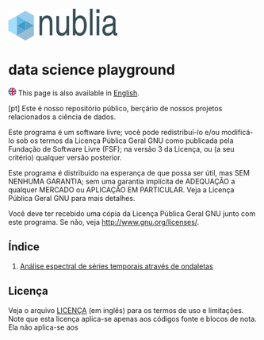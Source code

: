 ![nublia](./img/nublia_logo.png)
# data science playground

![english](./img/flag_round_uk.png) This page is also available in
[English](README.md).

[pt] Este é nosso repositório público, berçário de nossos projetos
relacionados a ciência de dados.

Este programa é um software livre; você pode redistribuí-lo e/ou
modificá-lo sob os termos da Licença Pública Geral GNU como publicada
pela Fundação de Software Livre (FSF); na versão 3 da Licença,
ou (a seu critério) qualquer versão posterior.

Este programa é distribuído na esperança de que possa ser útil,
mas SEM NENHUMA GARANTIA; sem uma garantia implícita de ADEQUAÇÃO
a qualquer MERCADO ou APLICAÇÃO EM PARTICULAR. Veja a
Licença Pública Geral GNU para mais detalhes.

Você deve ter recebido uma cópia da Licença Pública Geral GNU junto
com este programa. Se não, veja <http://www.gnu.org/licenses/>.


## Índice

1. [Análise espectral de séries temporais através de ondaletas](./nb/analise_espectral_series_temporais_ondaletas.ipynb)


## Licença

Veja o arquivo [LICENÇA](LICENSE.md) (em inglês) para os termos de uso e
limitações. Note que esta licença aplica-se apenas aos códigos fonte e blocos de nota. Ela não aplica-se aos
